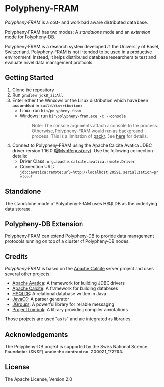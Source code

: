 # Polypheny-FRAM #

_Polypheny-FRAM_ is a cost- and workload aware distributed data base. 

Polypheny-FRAM has two modes: A _standalone_ mode and an _extension_ mode for Polypheny-DB. 

Polypheny-FRAM is a research system developed at the University of Basel, Switzerland. 
Polypheny-FRAM is not intended to be used in a productive environment! Instead, it helps distributed database researchers to test and evaluate novel data management protocols.


## Getting Started ##
 1) Clone the repository
 2) Run `gradlew jdk8_zipAll`
 3) Enter either the Windows or the Linux distribution which have been assembled in `build/distributions` 
    - Linux:   run `bin/polypheny-fram`
    - Windows: run `bin\polypheny-fram.exe -c --console`
       > Note: The console arguments attach a console to the process. Otherwise, Polypheny-FRAM would run as background process. This is a limitation of [packr](https://github.com/libgdx/packr). See [here](https://github.com/libgdx/packr#executable-command-line-interface) for details.
 4) Connect to Polypheny-FRAM using the Apache Calcite Avatica JDBC driver version 1.16.0 ([@MvnRepository](https://mvnrepository.com/artifact/org.apache.calcite.avatica/avatica-core/1.16.0)). Use the following connection details:
    - Driver Class:   `org.apache.calcite.avatica.remote.Driver`
    - Connection URL: `jdbc:avatica:remote:url=http://localhost:20591;serialization=protobuf`


## Standalone ##
The standalone mode of Polypheny-FRAM uses HSQLDB as the underlying data storage.


## Polypheny-DB Extension ##
Polypheny-FRAM can extend Polypheny-DB to provide data management protocols running on top of a cluster of Polypheny-DB nodes.


## Credits ##
_Polypheny-FRAM_ is based on the [Apache Calcite](https://calcite.apache.org/) server project and uses several other projects:

* [Apache Avatica](https://calcite.apache.org/avatica/): A framework for building JDBC drivers
* [Apache Calcite](https://calcite.apache.org/): A framework for building databases
* [HSQLDB](http://hsqldb.org/): A relational database written in Java
* [JavaCC](https://javacc.org/): A parser generator
* [JGroups](http://www.jgroups.org/): A powerful library for reliable messaging
* [Project Lombok](https://projectlombok.org/): A library providing compiler annotations

Those projects are used "as is" and are integrated as libraries. 


## Acknowledgements ##
The Polypheny-DB project is supported by the Swiss National Science Foundation (SNSF) under the contract no. 200021_172763.


## License ##
The Apache License, Version 2.0
